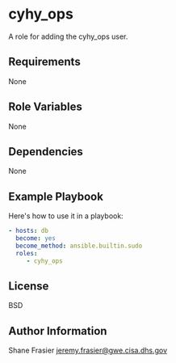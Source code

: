 # cyhy_ops #

A role for adding the cyhy_ops user.

## Requirements ##

None

## Role Variables ##

None

## Dependencies ##

None

## Example Playbook ##

Here's how to use it in a playbook:

```yaml
- hosts: db
  become: yes
  become_method: ansible.builtin.sudo
  roles:
     - cyhy_ops
```

## License ##

BSD

## Author Information ##

Shane Frasier <jeremy.frasier@gwe.cisa.dhs.gov>
